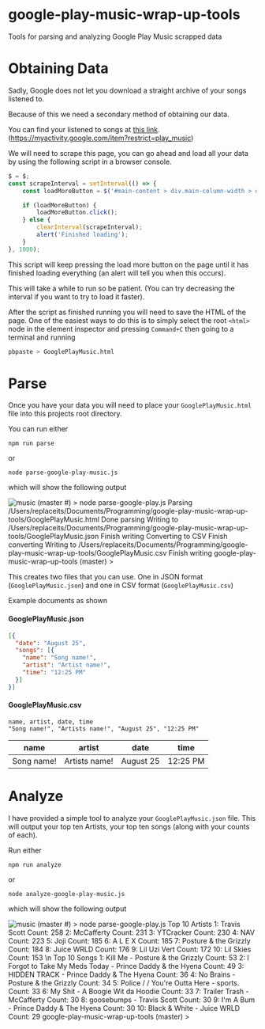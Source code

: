 # google-play-music-wrap-up-tools

Tools for parsing and analyzing Google Play Music scrapped data

# Obtaining Data

Sadly, Google does not let you download a straight archive of your songs listened to.

Because of this we need a secondary method of obtaining our data.

You can find your listened to songs at [this link](https://myactivity.google.com/item?restrict=play_music). (https://myactivity.google.com/item?restrict=play_music)

We will need to scrape this page, you can go ahead and load all your data by using the following script in a browser console.

```js
$ = $;
const scrapeInterval = setInterval(() => {
    const loadMoreButton = $('#main-content > div.main-column-width > div.layout-align-center-stretch.layout-row > button');

    if (loadMoreButton) {
        loadMoreButton.click();
    } else {
        clearInterval(scrapeInterval);
        alert('Finished loading');
    }
}, 1000);
```

This script will keep pressing the load more button on the page until it has finished loading everything (an alert will tell you when this occurs).

This will take a while to run so be patient. (You can try decreasing the interval if you want to try to load it faster).

After the script as finished running you will need to save the HTML of the page. One of the easiest ways to do this is to simply select the root `<html>` node in the element inspector and pressing `Command+C` then going to a terminal and running

```bash
pbpaste > GooglePlayMusic.html
```

# Parse

Once you have your data you will need to place your `GooglePlayMusic.html` file into this projects root directory.

You can run either

`npm run parse`

or

`node parse-google-play-music.js`

which will show the following output

![
  music (master #) > node parse-google-play.js
  Parsing /Users/replaceits/Documents/Programming/google-play-music-wrap-up-tools/GooglePlayMusic.html
  Done parsing
  Writing to /Users/replaceits/Documents/Programming/google-play-music-wrap-up-tools/GooglePlayMusic.json
  Finish writing
  Converting to CSV
  Finish converting
  Writing to /Users/replaceits/Documents/Programming/google-play-music-wrap-up-tools/GooglePlayMusic.csv
  Finish writing
  google-play-music-wrap-up-tools (master) >
](images/Parse.png)

This creates two files that you can use. One in JSON format (`GooglePlayMusic.json`) and one in CSV format (`GooglePlayMusic.csv`)

Example documents as shown

#### GooglePlayMusic.json
```json
[{
  "date": "August 25",
  "songs": [{
    "name": "Song name!",
    "artist": "Artist name!",
    "time": "12:25 PM"
  }]
}]
```

#### GooglePlayMusic.csv
```csv
name, artist, date, time
"Song name!", "Artists name!", "August 25", "12:25 PM"
```

| name       | artist        | date      | time     |
|------------|---------------|-----------|----------|
| Song name! | Artists name! | August 25 | 12:25 PM |


# Analyze

I have provided a simple tool to analyze your `GooglePlayMusic.json` file. This will output your top ten Artists, your top ten songs (along with your counts of each).

Run either

`npm run analyze`

or

`node analyze-google-play-music.js`

which will show the following output

![
  music (master #) > node parse-google-play.js
  Top 10 Artists
  1: Travis Scott			Count: 258
  2: McCafferty			Count: 231
  3: YTCracker			Count: 230
  4: NAV				Count: 223
  5: Joji				Count: 185
  6: A L E X			Count: 185
  7: Posture & the Grizzly	Count: 184
  8: Juice WRLD			Count: 176
  9: Lil Uzi Vert			Count: 172
  10: Lil Skies			Count: 153
  \n
  Top 10 Songs
  1: Kill Me - Posture & the Grizzly				Count: 53
  2: I Forgot to Take My Meds Today - Prince Daddy & the Hyena	Count: 49
  3: ***HIDDEN TRACK*** - Prince Daddy & The Hyena		Count: 36
  4: No Brains - Posture & the Grizzly				Count: 34
  5: Police / / You're Outta Here - sports.			Count: 33
  6: My Shit - A Boogie Wit da Hoodie				Count: 33
  7: Trailer Trash - McCafferty					Count: 30
  8: goosebumps - Travis Scott					Count: 30
  9: I'm A Bum - Prince Daddy & The Hyena				Count: 30
  10: Black & White - Juice WRLD					Count: 29
  google-play-music-wrap-up-tools (master) >
](images/Analyze.png)
